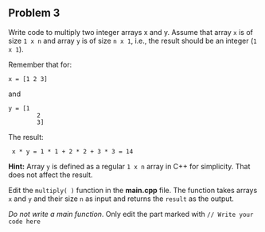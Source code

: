 ## Problem 3
Write code to multiply two integer arrays x and y.
Assume that array `x` is of size `1 x n` and array `y` is of size `n x 1`,
i.e., the result should be an integer (`1 x 1`).

Remember that for:

    x = [1 2 3]

and

    y = [1
            2
            3]

The result:

     x * y = 1 * 1 + 2 * 2 + 3 * 3 = 14

**Hint:** Array `y` is defined as a regular `1 x n` array in C++ for simplicity.
That does not affect the result.

Edit the `multiply( )` function in the **main.cpp** file.
The function takes arrays `x` and `y` and their size `n` as input and returns the `result` as the output.

*Do not write a main function*.
Only edit the part marked with `// Write your code here`
